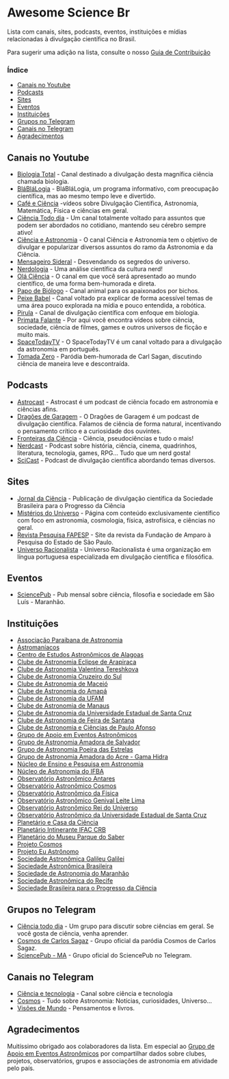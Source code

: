 # Awesome Science Br

Lista com canais, sites, podcasts, eventos, instituições e mídias relacionadas à divulgação científica no Brasil.

Para sugerir uma adição na lista, consulte o nosso [Guia de Contribuição](contribuindo.md)

### Índice
* [Canais no Youtube](#canais-no-youtube)
* [Podcasts](#podcasts)
* [Sites](#sites)
* [Eventos](#sites)
* [Instituições](#instituições)
* [Grupos no Telegram](#grupos-no-telegram)
* [Canais no Telegram](#canais-no-telegram)
* [Agradecimentos](#agradecimentos)

## Canais no Youtube

* [Biologia Total](https://www.youtube.com/user/jubilut) - Canal destinado a divulgação desta magnífica ciência chamada biologia.
* [BláBláLogia](https://www.youtube.com/channel/UC3Ooj_iDWELBumIEDejyNHQ) - BláBláLogia, um programa informativo, com preocupação científica, mas ao mesmo tempo leve e divertido.
* [Café e Ciência](https://www.youtube.com/c/cafeeciencia?app=desktop) -vídeos sobre Divulgação Científica, Astronomia, Matemática, Física e ciências em geral.
* [Ciência Todo dia](https://www.youtube.com/user/CienciaTodoDia) - Um canal totalmente voltado para assuntos que podem ser abordados no cotidiano, mantendo seu cérebro sempre ativo!
* [Ciência e Astronomia](https://www.youtube.com/user/cienciaeastronomia) - O canal Ciência e Astronomia tem o objetivo de divulgar e popularizar diversos assuntos do ramo da Astronomia e da Ciência.
* [Mensageiro Sideral](https://www.youtube.com/channel/UCoRwVRrzVq3qTw7GqOEfH6Q/featured) - Desvendando os segredos do universo.
* [Nerdologia](https://www.youtube.com/user/nerdologia) - Uma análise científica da cultura nerd!
* [Olá Ciência](https://www.youtube.com/olacienciabr) - O canal em que você será apresentado ao mundo científico, de uma forma bem-humorada e direta.
* [Papo de Biólogo](https://www.youtube.com/user/papodebiologo) - Canal animal para os apaixonados por bichos.
* [Peixe Babel](https://www.youtube.com/user/CanalPeixeBabel) - Canal voltado pra explicar de forma acessível temas de uma área pouco explorada na mídia e pouco entendida, a robótica.
* [Pirula](https://www.youtube.com/user/Pirulla25) - Canal de divulgação científica com enfoque em biologia.
* [Primata Falante](https://www.youtube.com/user/mrprimatafalante) - Por aqui você encontra vídeos sobre ciência, sociedade, ciência de filmes, games e outros universos de ficção e muito mais.
* [SpaceTodayTV](https://www.youtube.com/channel/UC_Fk7hHbl7vv_7K8tYqJd5A) - O SpaceTodayTV é um canal voltado para a divulgação da astronomia em português.
* [Tomada Zero](https://www.youtube.com/channel/UCUUxzrFdb0eOmLkTjHd_MMg) - Paródia bem-humorada de Carl Sagan, discutindo ciência de maneira leve e descontraída.

## Podcasts
* [Astrocast](https://www.mixcloud.com/astrocast/) - Astrocast é um podcast de ciência focado em astronomia e ciências afins.
* [Dragões de Garagem](http://dragoesdegaragem.com/podcast/dragoes-de-garagem/) - O Dragões de Garagem é um podcast de divulgação científica. Falamos de ciência de forma natural, incentivando o pensamento crítico e a curiosidade dos ouvintes.
* [Fronteiras da Ciência](http://www.ufrgs.br/frontdaciencia/) - Ciência, pseudociências e tudo o mais!
* [Nerdcast](https://jovemnerd.com.br/nerdcast/) - Podcast sobre história, ciência, cinema, quadrinhos, literatura, tecnologia, games, RPG… Tudo que um nerd gosta!
* [SciCast](http://www.deviante.com.br/podcasts/scicast/) - Podcast de divulgação científica abordando temas diversos.

## Sites

* [Jornal da Ciência](http://www.jornaldaciencia.org.br/) - Publicação de divulgação científica da Sociedade Brasileira para o Progresso da Ciência
* [Mistérios do Universo](http://www.misteriosdouniverso.net/) - Página com conteúdo exclusivamente científico com foco em astronomia, cosmologia, física, astrofísica, e ciências no geral.
* [Revista Pesquisa FAPESP](http://revistapesquisa.fapesp.br/) - Site da revista da Fundação de Amparo à Pesquisa do Estado de São Paulo.
* [Universo Racionalista](https://universoracionalista.org/) - Universo Racionalista é uma organização em língua portuguesa especializada em divulgação científica e filosófica.

## Eventos

* [SciencePub](https://www.facebook.com/sciencepubma/) - Pub mensal sobre ciência, filosofia e sociedade em São Luís - Maranhão.

## Instituições
* [Associação Paraibana de Astronomia](http://www.apapb.org/)
* [Astromaníacos](https://www.facebook.com/AstromaniacosBR/?fref=ts)
* [Centro de Estudos Astronômicos de Alagoas](http://www.ceaal.al.org.br/)
* [Clube de Astronomia Eclipse de Arapiraca](http://clubedeastronomiaeclipse.blogspot.com.br/)
* [Clube de Astronomia Valentina Tereshkova](http://clubedeastronomiavalentina.blogspot.com.br/)
* [Clube de Astronomia Cruzeiro do Sul](https://www.facebook.com/cacruzeirodosul/)
* [Clube de Astronomia de Maceió](http://clam-al.blogspot.com.br/)
* [Clube de Astronomia do Amapá](http://clubemirzam.blogspot.com.br/)
* [Clube de Astronomia da UFAM](https://www.facebook.com/CAUFAM/)
* [Clube de Astronomia de Manaus](https://www.facebook.com/clubeastronomiamanaus/)
* [Clube de Astronomia da Universidade Estadual de Santa Cruz](https://www.facebook.com/groups/457844457684603/?ref=ts&fref=ts)
* [Clube de Astronomia de Feira de Santana](http://cafsonline.com.br/)
* [Clube de Astronomia e Ciências de Paulo Afonso](https://www.facebook.com/groups/1433692026870331/)
* [Grupo de Apoio em Eventos Astronômicos](https://www.facebook.com/AstronomiaGaeA/?fref=mentions)
* [Grupo de Astronomia Amadora de Salvador](https://gaasalvador.com.br/)
* [Grupo de Astronomia Poeira das Estrelas](https://www.facebook.com/poeiradasestrelasgape/?ref=br_rs)
* [Grupo de Astronomia Amadora do Acre - Gama Hidra](https://www.facebook.com/Gama-Hidra-Grupo-de-Astronomia-do-Acre-165098833597534/)
* [Núcleo de Ensino e Pesquisa em Astronomia](https://www.facebook.com/parintinscesp.olimpiadaparintinensedeastronomia)
* [Núcleo de Astronomia do IFBA](http://physika.info/physika/)
* [Observatório Astronômico Antares](https://www.facebook.com/antaresUEFS)
* [Observatório Astronômico Cosmos](https://www.facebook.com/ObservatoryCosmos/)
* [Observatório Astronômico da Física](https://www.facebook.com/Obafis-UEMA-F%C3%ADsica-104362450119955/)
* [Observatório Astronômico Genival Leite Lima](http://oagll.blogspot.com.br/)
* [Observatório Astronômico Rei do Universo](https://www.facebook.com/OARU.Manaus/)
* [Observatório Astronômico da Universidade Estadual de Santa Cruz](https://www.facebook.com/groups/457844457684603/?ref=ts&fref=ts)
* [Planetário e Casa da Ciência](http://www.arapiraca.al.gov.br/planetario/)
* [Planetário Intinerante IFAC CRB](https://www.facebook.com/crb.planetario/)
* [Planetário do Museu Parque do Saber](http://www.feiradesantana.ba.gov.br/servicos.asp?id=30&link=museuparquedosaber/planetario14.asp)
* [Projeto Cosmos](http://projetocosmos.gear.host/)
* [Projeto Eu Astrônomo](https://www.facebook.com/euastronomo/?fref=ts)
* [Sociedade Astronômica Galileu Galilei](https://www.facebook.com/groups/1425022271132381/?fref=ts)
* [Sociedade Astronômica Brasileira](https://www.sab-astro.org.br/)
* [Sociedade de Astronomia do Maranhão](http://sama-astronomia.blogspot.com.br/)
* [Sociedade Astronômica do Recife](http://www.sociedadeastronomica.com.br/)
* [Sociedade Brasileira para o Progresso da Ciência](http://portal.sbpcnet.org.br/)

## Grupos no Telegram

* [Ciência todo dia](https://t.me/cienciasempre) - Um grupo para discutir sobre ciências em geral. Se você gosta de ciência, venha aprender.
* [Cosmos de Carlos Sagaz](https://t.me/CosmosdeCarlosSagaz) - Grupo oficial da paródia Cosmos de Carlos Sagaz.
* [SciencePub - MA](https://t.me/sciencepubma) - Grupo oficial do SciencePub no Telegram.

## Canais no Telegram

* [Ciência e tecnologia](https://t.me/cienciatecnologia) - Canal sobre ciência e tecnologia
* [Cosmos](https://t.me/cosmosastronomia) - Tudo sobre Astronomia: Notícias, curiosidades, Universo...
* [Visões de Mundo](https://t.me/visoesDeMundo) - Pensamentos e livros.

## Agradecimentos

Muitíssimo obrigado aos colaboradores da lista.
Em especial ao [Grupo de Apoio em Eventos Astronômicos](https://www.facebook.com/AstronomiaGaeA/?fref=mentions) por compartilhar dados sobre clubes, projetos, observatórios, grupos e associações de astronomia em atividade pelo país.
